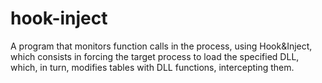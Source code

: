 # hook-inject
А program that monitors function calls in the process, using Hook&amp;Inject, which consists in forcing the target process to load the specified DLL, which, in turn, modifies tables with DLL functions, intercepting them.
